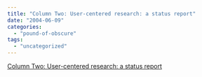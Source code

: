```yaml
---
title: "Column Two: User-centered research: a status report"
date: "2004-06-09"
categories: 
  - "pound-of-obscure"
tags: 
  - "uncategorized"
---
```


[Column Two: User-centered research: a status report](http://www.steptwo.com.au/columntwo/archives/001285.html)
